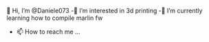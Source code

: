   👋 Hi, I’m @Daniele073
 -👀 I’m interested in 3d printing
 -🌱 I’m currently learning how to compile marlin fw

- 📫 How to reach me ...

<!---
Daniele073/Daniele073 is a ✨ special ✨ repository because its `README.md` (this file) appears on your GitHub profile.
You can click the Preview link to take a look at your changes.
--->
